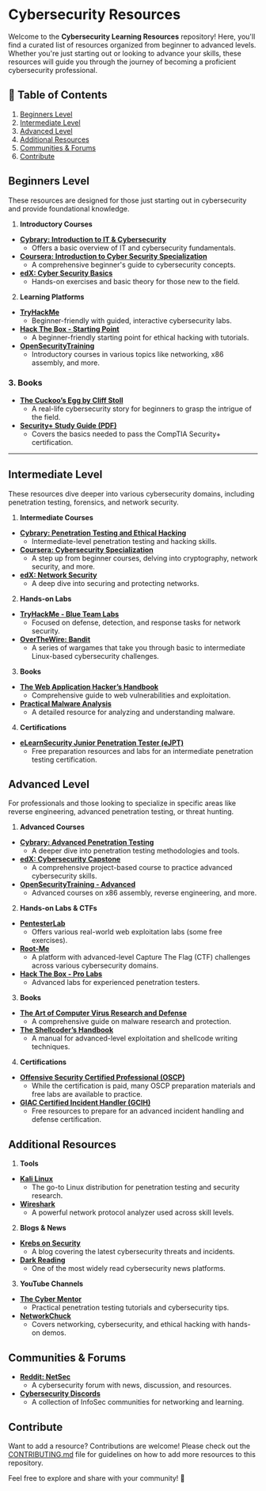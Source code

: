 # Cybersecurity Resources

Welcome to the **Cybersecurity Learning Resources** repository! Here, you'll find a curated list of resources organized from beginner to advanced levels. Whether you're just starting out or looking to advance your skills, these resources will guide you through the journey of becoming a proficient cybersecurity professional.

## 📑 Table of Contents
1. [Beginners Level](#beginners-level)
2. [Intermediate Level](#intermediate-level)
3. [Advanced Level](#advanced-level)
4. [Additional Resources](#additional-resources)
5. [Communities & Forums](#communities--forums)
6. [Contribute](#contribute)

## Beginners Level
These resources are designed for those just starting out in cybersecurity and provide foundational knowledge.
 1. **Introductory Courses**
- **[Cybrary: Introduction to IT & Cybersecurity](https://www.cybrary.it/course/intro-to-it-cybersecurity/)**
  - Offers a basic overview of IT and cybersecurity fundamentals.
- **[Coursera: Introduction to Cyber Security Specialization](https://www.coursera.org/specializations/intro-cyber-security)**
  - A comprehensive beginner's guide to cybersecurity concepts.
- **[edX: Cyber Security Basics](https://www.edx.org/course/cyber-security-basics-a-hands-on-approach)**
  - Hands-on exercises and basic theory for those new to the field.

2. **Learning Platforms**
- **[TryHackMe](https://tryhackme.com/)**
  - Beginner-friendly with guided, interactive cybersecurity labs.
- **[Hack The Box - Starting Point](https://www.hackthebox.com/starting-point)**
  - A beginner-friendly starting point for ethical hacking with tutorials.
- **[OpenSecurityTraining](https://opensecuritytraining.info/Training.html)**
  - Introductory courses in various topics like networking, x86 assembly, and more.

### 3. **Books**
- **[The Cuckoo’s Egg by Cliff Stoll](https://archive.org/details/CuckoosEggCliffStoll)**
  - A real-life cybersecurity story for beginners to grasp the intrigue of the field.
- **[Security+ Study Guide (PDF)](https://www.professormesser.com/security-plus/sy0-601/security-sy0-601-study-resources/)**
  - Covers the basics needed to pass the CompTIA Security+ certification.

---

## Intermediate Level
These resources dive deeper into various cybersecurity domains, including penetration testing, forensics, and network security.

1. **Intermediate Courses**
- **[Cybrary: Penetration Testing and Ethical Hacking](https://www.cybrary.it/course/ethical-hacking/)**
  - Intermediate-level penetration testing and hacking skills.
- **[Coursera: Cybersecurity Specialization](https://www.coursera.org/specializations/cyber-security)**
  - A step up from beginner courses, delving into cryptography, network security, and more.
- **[edX: Network Security](https://www.edx.org/course/network-security)**
  - A deep dive into securing and protecting networks.

2. **Hands-on Labs**
- **[TryHackMe - Blue Team Labs](https://tryhackme.com/hacktivities/blue-team-labs)**
  - Focused on defense, detection, and response tasks for network security.
- **[OverTheWire: Bandit](https://overthewire.org/wargames/bandit/)**
  - A series of wargames that take you through basic to intermediate Linux-based cybersecurity challenges.

3. **Books**
- **[The Web Application Hacker’s Handbook](https://github.com/dastinia/Cyber-Security/blob/master/Web%20Application%20Hackers%20Handbook%20-%202nd%20Edition.pdf)**
  - Comprehensive guide to web vulnerabilities and exploitation.
- **[Practical Malware Analysis](https://archive.org/details/practicalmalwareanalysis)**
  - A detailed resource for analyzing and understanding malware.

4. **Certifications**
- **[eLearnSecurity Junior Penetration Tester (eJPT)](https://elearnsecurity.com/product/ejpt-certification/)**
  - Free preparation resources and labs for an intermediate penetration testing certification.


## Advanced Level
For professionals and those looking to specialize in specific areas like reverse engineering, advanced penetration testing, or threat hunting.
1. **Advanced Courses**
- **[Cybrary: Advanced Penetration Testing](https://www.cybrary.it/course/advanced-penetration-testing/)**
  - A deeper dive into penetration testing methodologies and tools.
- **[edX: Cybersecurity Capstone](https://www.edx.org/course/cybersecurity-capstone)**
  - A comprehensive project-based course to practice advanced cybersecurity skills.
- **[OpenSecurityTraining - Advanced](https://opensecuritytraining.info/AdvancedX86.html)**
  - Advanced courses on x86 assembly, reverse engineering, and more.

2. **Hands-on Labs & CTFs**
- **[PentesterLab](https://pentesterlab.com/exercises)**
  - Offers various real-world web exploitation labs (some free exercises).
- **[Root-Me](https://www.root-me.org/en/Challenges/)**
  - A platform with advanced-level Capture The Flag (CTF) challenges across various cybersecurity domains.
- **[Hack The Box - Pro Labs](https://www.hackthebox.com/pro-labs)**
  - Advanced labs for experienced penetration testers.

3. **Books**
- **[The Art of Computer Virus Research and Defense](https://archive.org/details/TheArtOfComputerVirusResearchAndDefense)**
  - A comprehensive guide on malware research and protection.
- **[The Shellcoder’s Handbook](https://github.com/dastinia/Cyber-Security/blob/master/Shellcoders%20Handbook%202nd%20Edition.pdf)**
  - A manual for advanced-level exploitation and shellcode writing techniques.

4. **Certifications**
- **[Offensive Security Certified Professional (OSCP)](https://www.offensive-security.com/pwk-oscp/)**
  - While the certification is paid, many OSCP preparation materials and free labs are available to practice.
- **[GIAC Certified Incident Handler (GCIH)](https://www.giac.org/certification/certified-incident-handler-gcih)**
  - Free resources to prepare for an advanced incident handling and defense certification.

## Additional Resources
1. **Tools**
- **[Kali Linux](https://www.kali.org/)**
  - The go-to Linux distribution for penetration testing and security research.
- **[Wireshark](https://www.wireshark.org/)**
  - A powerful network protocol analyzer used across skill levels.

2. **Blogs & News**
- **[Krebs on Security](https://krebsonsecurity.com/)**
  - A blog covering the latest cybersecurity threats and incidents.
- **[Dark Reading](https://www.darkreading.com/)**
  - One of the most widely read cybersecurity news platforms.

3. **YouTube Channels**
- **[The Cyber Mentor](https://www.youtube.com/channel/UC0ArlFuFYMpEewyRBzdLHiw)**
  - Practical penetration testing tutorials and cybersecurity tips.
- **[NetworkChuck](https://www.youtube.com/channel/UC9x0AN7BWHpCDHSm9NiJFJQ)**
  - Covers networking, cybersecurity, and ethical hacking with hands-on demos.

## Communities & Forums
- **[Reddit: NetSec](https://www.reddit.com/r/netsec/)**
  - A cybersecurity forum with news, discussion, and resources.
- **[Cybersecurity Discords](https://github.com/infosec-community/InfoSec-Discord)** 
  - A collection of InfoSec communities for networking and learning.

## Contribute

Want to add a resource? Contributions are welcome! Please check out the [CONTRIBUTING.md](./CONTRIBUTING.md) file for guidelines on how to add more resources to this repository.

Feel free to explore and share with your community! 🚀
